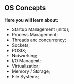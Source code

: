 ## OS Concepts

**Here you will learn about:**

- Startup Management (initd);
- Process Management;
- Threads and concurrency;
- Sockets;
- POSIX;
- Networking;
- I/O Managent;
- Virtualization;
- Memory / Storage;
- File Systems;
